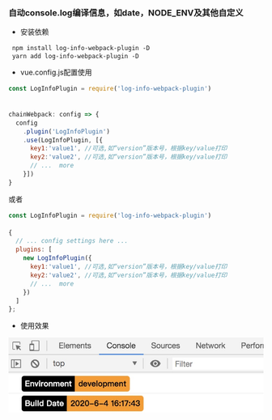 
### 自动console.log编译信息，如date，NODE_ENV及其他自定义

+ 安装依赖
```
 npm install log-info-webpack-plugin -D
 yarn add log-info-webpack-plugin -D
```

+ vue.config.js配置使用
```javascript
const LogInfoPlugin = require('log-info-webpack-plugin')


chainWebpack: config => {
  config
    .plugin('LogInfoPlugin')
    .use(LogInfoPlugin, [{
      key1:'value1', //可选,如“version”版本号，根据key/value打印
      key2:'value2', //可选,如“version”版本号，根据key/value打印
      // ...  more
    }])
}
```

或者 

```javascript
const LogInfoPlugin = require('log-info-webpack-plugin')

{
  // ... config settings here ...
  plugins: [
    new LogInfoPlugin({
      key1:'value1', //可选,如“version”版本号，根据key/value打印
      key2:'value2', //可选,如“version”版本号，根据key/value打印
      // ...  more
    })
  ]
};
```


+ 使用效果

![效果图demo](./demo.jpg)

